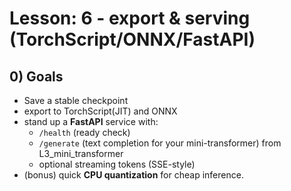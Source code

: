 # Lesson: 6 - export & serving (TorchScript/ONNX/FastAPI)
    

## 0) Goals

- Save a stable checkpoint
- export to TorchScript(JIT) and ONNX
- stand up a **FastAPI** service with:
  - `/health` (ready check)
  - `/generate` (text completion for your mini-transformer) from L3_mini_transformer 
  - optional streaming tokens (SSE-style)
- (bonus) quick **CPU quantization** for cheap inference. 